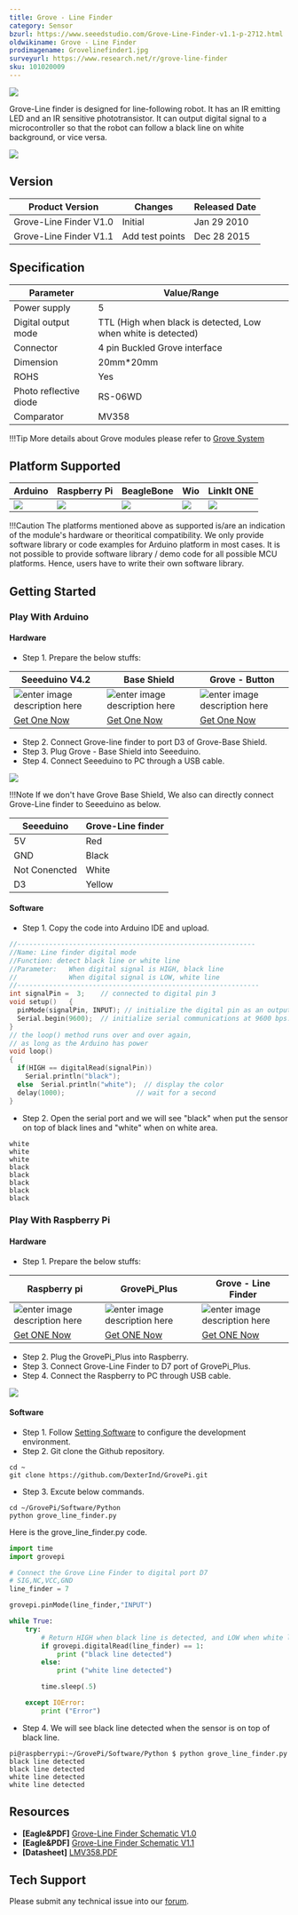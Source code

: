 ```yaml
---
title: Grove - Line Finder
category: Sensor
bzurl: https://www.seeedstudio.com/Grove-Line-Finder-v1.1-p-2712.html
oldwikiname: Grove - Line Finder
prodimagename: Grovelinefinder1.jpg
surveyurl: https://www.research.net/r/grove-line-finder
sku: 101020009
---
```



![](https://github.com/SeeedDocument/Grove_Line_Finder/raw/master/images/Grovelinefinder1.jpg)

Grove-Line finder is designed for line-following robot. It has an IR emitting LED and an IR sensitive phototransistor. It can output digital signal to a microcontroller so that the robot can follow a black line on white background, or vice versa.

[![](https://github.com/SeeedDocument/Grove_Line_Finder/raw/master/images/300px-Get_One_Now_Banner.png)](https://www.seeedstudio.com/Grove-Line-Finder-v1.1-p-2712.html)

## Version


| Product Version              | Changes                                                                                                                                                                                    | Released Date |
|------------------------------|--------------------------------------------------------------------------------------------------------------------------------------------------------------------------------------------|---------------|
| Grove-Line Finder V1.0| Initial                                                                                                                                                                                    | Jan 29 2010      |
| Grove-Line Finder V1.1 | Add test points                                                                                                                                                                                 | Dec 28 2015      |


## Specification

| Parameter              | Value/Range                                                   |
|------------------------|---------------------------------------------------------------|
| Power supply           | 5                                                             |
| Digital output mode    | TTL (High when black is detected, Low when white is detected) |
| Connector              | 4 pin Buckled Grove interface                                 |
| Dimension              | 20mm*20mm                                                     |
| ROHS                   | Yes                                                           |
| Photo reflective diode | RS-06WD                                                       |
| Comparator             | MV358                                                         |

!!!Tip
    More details about Grove modules please refer to [Grove System](http://wiki.seeedstudio.com/Grove_System/)


## Platform Supported

| Arduino                                                                                             | Raspberry Pi                                                                                             | BeagleBone                                                                                      | Wio                                                                                               | LinkIt ONE                                                                                         |
|-----------------------------------------------------------------------------------------------------|----------------------------------------------------------------------------------------------------------|-------------------------------------------------------------------------------------------------|---------------------------------------------------------------------------------------------------|----------------------------------------------------------------------------------------------------|
| ![](https://raw.githubusercontent.com/SeeedDocument/wiki_english/master/docs/images/arduino_logo.jpg) | ![](https://raw.githubusercontent.com/SeeedDocument/wiki_english/master/docs/images/raspberry_pi_logo.jpg) | ![](https://raw.githubusercontent.com/SeeedDocument/wiki_english/master/docs/images/bbg_logo_n.jpg) | ![](https://raw.githubusercontent.com/SeeedDocument/wiki_english/master/docs/images/wio_logo_n.jpg) | ![](https://raw.githubusercontent.com/SeeedDocument/wiki_english/master/docs/images/linkit_logo_n.jpg) |

!!!Caution
    The platforms mentioned above as supported is/are an indication of the module's hardware or theoritical compatibility. We only provide software library or code examples for Arduino platform in most cases. It is not possible to provide software library / demo code for all possible MCU platforms. Hence, users have to write their own software library.


##  Getting Started

### Play With Arduino

#### Hardware

- Step 1. Prepare the below stuffs:

| Seeeduino V4.2 | Base Shield|  Grove - Button |
|--------------|-------------|-----------------|
|![enter image description here](https://github.com/SeeedDocument/wiki_english/raw/master/docs/images/seeeduino_v4.2.jpg)|![enter image description here](https://github.com/SeeedDocument/wiki_english/raw/master/docs/images/base_shield.jpg)|![enter image description here](https://github.com/SeeedDocument/Grove_Line_Finder/raw/master/img/line_finder_s.jpg)|
|[Get One Now](http://www.seeedstudio.com/Seeeduino-V4.2-p-2517.html)|[Get One Now](https://www.seeedstudio.com/Base-Shield-V2-p-1378.html)|[Get One Now](https://www.seeedstudio.com/Grove-Line-Finder-v1.1-p-2712.html)|

- Step 2. Connect Grove-line finder to port D3 of Grove-Base Shield.
- Step 3. Plug Grove - Base Shield into Seeeduino.
- Step 4. Connect Seeeduino to PC through a USB cable.


![](https://github.com/SeeedDocument/Grove_Line_Finder/raw/master/img/seeeduino_line_finder.jpg)

!!!Note
	If we don't have Grove Base Shield, We also can directly connect Grove-Line finder to Seeeduino as below.

| Seeeduino       | Grove-Line finder |
|---------------|-------------------------|
| 5V           | Red                     |
| GND           | Black                   |
| Not Conencted | White                   |
| D3            | Yellow                  |

#### Software

- Step 1. Copy the code into Arduino IDE and upload.

```c
//------------------------------------------------------------
//Name: Line finder digital mode
//Function: detect black line or white line
//Parameter:   When digital signal is HIGH, black line
//             When digital signal is LOW, white line
//-------------------------------------------------------------
int signalPin =  3;    // connected to digital pin 3
void setup()   {
  pinMode(signalPin, INPUT); // initialize the digital pin as an output:
  Serial.begin(9600);  // initialize serial communications at 9600 bps:
}
// the loop() method runs over and over again,
// as long as the Arduino has power
void loop()
{
  if(HIGH == digitalRead(signalPin))
    Serial.println("black");
  else  Serial.println("white");  // display the color
  delay(1000);                  // wait for a second
}
```

- Step 2. Open the serial port and we will see "black" when put the sensor on top of black lines and "white" when on white area. 

```
white
white
white
black
black
black
black
black
```

### Play With Raspberry Pi

#### Hardware

- Step 1. Prepare the below stuffs:

| Raspberry pi | GrovePi_Plus | Grove - Line Finder |
|--------------|-------------|-----------------|
|![enter image description here](https://github.com/SeeedDocument/wiki_english/raw/master/docs/images/rasp.jpg)|![enter image description here](https://github.com/SeeedDocument/wiki_english/raw/master/docs/images/Grovepi%2B.jpg)|![enter image description here](https://github.com/SeeedDocument/Grove_Line_Finder/raw/master/img/line_finder_s.jpg)|
|[Get ONE Now](https://www.seeedstudio.com/Raspberry-Pi-3-Model-B-p-2625.html)|[Get ONE Now](https://www.seeedstudio.com/GrovePi%2B-p-2241.html)|[Get ONE Now](https://www.seeedstudio.com/Grove-Line-Finder-v1.1-p-2712.html)|

- Step 2. Plug the GrovePi_Plus into Raspberry.
- Step 3. Connect Grove-Line Finder to D7 port of GrovePi_Plus.
- Step 4. Connect the Raspberry to PC through USB cable.

![](https://github.com/SeeedDocument/Grove_Line_Finder/raw/master/img/rasp_line_finder.jpg)

#### Software

- Step 1. Follow [Setting Software](https://www.dexterindustries.com/GrovePi/get-started-with-the-grovepi/setting-software/) to configure the development environment.
- Step 2. Git clone the Github repository.

```
cd ~
git clone https://github.com/DexterInd/GrovePi.git

```
- Step 3. Excute below commands.

```
cd ~/GrovePi/Software/Python
python grove_line_finder.py
```

Here is the grove_line_finder.py code.

```python
import time
import grovepi

# Connect the Grove Line Finder to digital port D7
# SIG,NC,VCC,GND
line_finder = 7

grovepi.pinMode(line_finder,"INPUT")

while True:
    try:
        # Return HIGH when black line is detected, and LOW when white line is detected
        if grovepi.digitalRead(line_finder) == 1:
            print ("black line detected")
        else:
            print ("white line detected")

        time.sleep(.5)

    except IOError:
        print ("Error")
```

- Step 4. We will see black line detected when the sensor is on top of black line.

```
pi@raspberrypi:~/GrovePi/Software/Python $ python grove_line_finder.py 
black line detected
black line detected
white line detected
white line detected

```

## Resources

- **[Eagle&PDF]** [Grove-Line Finder Schematic V1.0](https://github.com/SeeedDocument/Grove_Line_Finder/raw/master/res/202000970_Grove%20-%20Line%20Finder%EF%BC%88CN%EF%BC%89%20v1.0.zip)
- **[Eagle&PDF]** [Grove-Line Finder Schematic V1.1](https://github.com/SeeedDocument/Grove_Line_Finder/raw/master/res/202000932_Grove%20-%20Line%20Finder%20v1.1.zip)
- **[Datasheet]** [LMV358.PDF](https://github.com/SeeedDocument/Grove_Line_Finder/raw/master/res/Lmv358.pdf)

## Tech Support
Please submit any technical issue into our [forum](http://forum.seeedstudio.com/). 